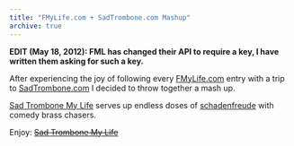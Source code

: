 ```yaml
---
title: "FMyLife.com + SadTrombone.com Mashup"
archive: true
---
```


<strong>EDIT (May 18, 2012): FML has changed their API to require a key, I have written them asking for such a key.</strong>

After experiencing the joy of following every [FMyLife.com](http://www.fmylife.com) entry with a trip to [SadTrombone.com](http://www.sadtrombone.com) I decided to throw together a mash up.

<a href="http://www.classicalcode.com/projects/sadtrombonemylife/" target="_blank">Sad Trombone My Life</a> serves up endless doses of [schadenfreude](http://en.wikipedia.org/wiki/Schadenfreude) with comedy brass chasers.

Enjoy: <del datetime="2014-06-02T03:25:41+00:00"><a href="" target="_blank">Sad Trombone My Life</a></del>
